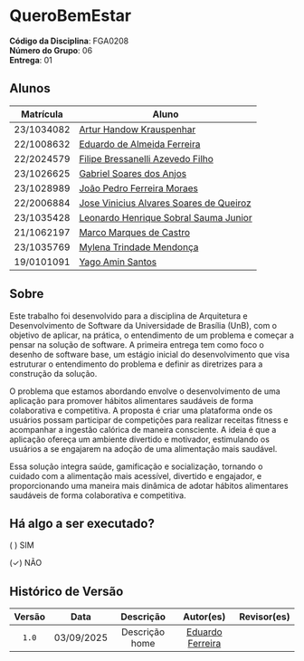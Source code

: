 # QueroBemEstar

**Código da Disciplina**: FGA0208<br>
**Número do Grupo**: 06<br>
**Entrega**: 01<br>

## Alunos

|Matrícula | Aluno |
| -- | -- |
| 23/1034082  |  [Artur Handow Krauspenhar](https://github.com/Arturhk05) |
| 22/1008632  |  [Eduardo de Almeida Ferreira](https://github.com/eduardoferre) |
| 22/2024579  |  [Filipe Bressanelli Azevedo Filho](https://github.com/fbressa) |
| 23/1026625  |  [Gabriel Soares dos Anjos](https://github.com/SAnjos3) |
| 23/1028989  |  [João Pedro Ferreira Moraes](https://github.com/JoaoPedro2206) |
| 22/2006884  |  [Jose Vinicius Alvares Soares de Queiroz](https://github.com/JoseViniciusQueiroz) |
| 23/1035428  |  [Leonardo Henrique Sobral Sauma Junior](https://github.com/leohssjr) |
| 21/1062197  |  [Marco Marques de Castro](https://github.com/marcomarquesdc) |
| 23/1035769  |  [Mylena Trindade Mendonça](https://github.com/MylenaTrindade) |
| 19/0101091  |  [Yago Amin Santos](https://github.com/yagoas) |

## Sobre 
Este trabalho foi desenvolvido para a disciplina de Arquitetura e Desenvolvimento de Software da Universidade de Brasília (UnB), com o objetivo de aplicar, na prática, o entendimento de um problema e começar a pensar na solução de software. A primeira entrega tem como foco o desenho de software base, um estágio inicial do desenvolvimento que visa estruturar o entendimento do problema e definir as diretrizes para a construção da solução.

O problema que estamos abordando envolve o desenvolvimento de uma aplicação para promover hábitos alimentares saudáveis de forma colaborativa e competitiva. A proposta é criar uma plataforma onde os usuários possam participar de competições para realizar receitas fitness e acompanhar a ingestão calórica de maneira consciente. A ideia é que a aplicação ofereça um ambiente divertido e motivador, estimulando os usuários a se engajarem na adoção de uma alimentação mais saudável.

Essa solução integra saúde, gamificação e socialização, tornando o cuidado com a alimentação mais acessível, divertido e engajador, e proporcionando uma maneira mais dinâmica de adotar hábitos alimentares saudáveis de forma colaborativa e competitiva.

## Há algo a ser executado?

( ) SIM

(✓) NÃO

## Histórico de Versão

| Versão | Data | Descrição | Autor(es) | Revisor(es) |
| :-: | :-: | :-: | :-: | :-: |
| `1.0` | 03/09/2025  | Descrição home | [Eduardo Ferreira](https://github.com/eduardoferre) | []()